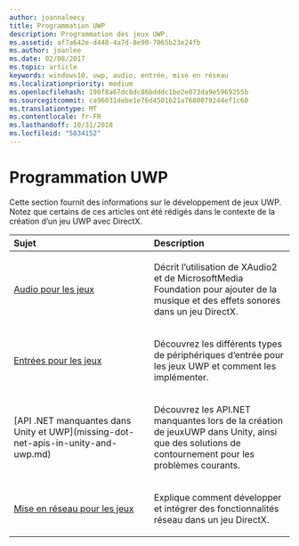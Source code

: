 ```yaml
---
author: joannaleecy
title: Programmation UWP
description: Programmation des jeux UWP.
ms.assetid: af7a642e-d448-4a7d-8e90-7065b23e24fb
ms.author: joanlee
ms.date: 02/08/2017
ms.topic: article
keywords: windows10, uwp, audio, entrée, mise en réseau
ms.localizationpriority: medium
ms.openlocfilehash: 190f8a67dc8dc86bdddc1be2e073da9e5969255b
ms.sourcegitcommit: ca96031debe1e76d4501621a7680079244ef1c60
ms.translationtype: MT
ms.contentlocale: fr-FR
ms.lasthandoff: 10/31/2018
ms.locfileid: "5834152"
---
```

# <a name="uwp-programming"></a>Programmation UWP

Cette section fournit des informations sur le développement de jeux UWP. Notez que certains de ces articles ont été rédigés dans le contexte de la création d’un jeu UWP avec DirectX.


<table>
<colgroup>
<col width="50%" />
<col width="50%" />
</colgroup>
<thead>
<tr class="header">
<th align="left">Sujet</th>
<th align="left">Description</th>
</tr>
</thead>
<tbody>
<tr class="odd">
<td align="left"><p><a href="working-with-audio-in-your-directx-game.md">Audio pour les jeux</a></p></td>
<td align="left"><p>Décrit l’utilisation de XAudio2 et de MicrosoftMedia Foundation pour ajouter de la musique et des effets sonores dans un jeu DirectX.</p></td>
</tr>
<tr class="even">
<td align="left"><p><a href="input-for-games.md">Entrées pour les jeux</a></p></td>
<td align="left"><p>Découvrez les différents types de périphériques d’entrée pour les jeux UWP et comment les implémenter.</p></td>
</tr>
<tr class="odd">
    <td align="left">
        <p>[API .NET manquantes dans Unity et UWP](missing-dot-net-apis-in-unity-and-uwp.md)</p>
    </td>
    <td align="left">
        <p>Découvrez les API.NET manquantes lors de la création de jeuxUWP dans Unity, ainsi que des solutions de contournement pour les problèmes courants.</p>
    </td>
</tr>
<tr class="even">
<td align="left"><p><a href="work-with-networking-in-your-directx-game.md">Mise en réseau pour les jeux</a></p></td>
<td align="left"><p>Explique comment développer et intégrer des fonctionnalités réseau dans un jeu DirectX.</p></td>
</tr>
</tbody>
</table>
 

 

 





